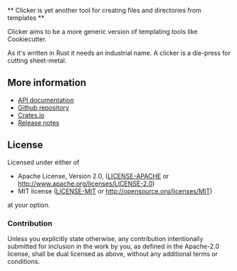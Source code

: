 ** Clicker is yet another tool for creating files and directories from templates **

Clicker aims to be a more generic version of templating tools like Cookiecutter.

As it's written in Rust it needs an industrial name. A clicker is a die-press for cutting sheet-metal.

## More information
- [API documentation](https://docs.rs/clicker/)
- [Github repository](https://github.com/Mendelt/clicker)
- [Crates.io](https://crates.io/crates/clicker)
- [Release notes](https://github.com/Mendelt/clicker/releases)

## License

Licensed under either of

 * Apache License, Version 2.0, ([LICENSE-APACHE](LICENSE-APACHE) or http://www.apache.org/licenses/LICENSE-2.0)
 * MIT license ([LICENSE-MIT](LICENSE-MIT) or http://opensource.org/licenses/MIT)

at your option.

### Contribution

Unless you explicitly state otherwise, any contribution intentionally submitted
for inclusion in the work by you, as defined in the Apache-2.0 license, shall be dual licensed as above, without any
additional terms or conditions.
